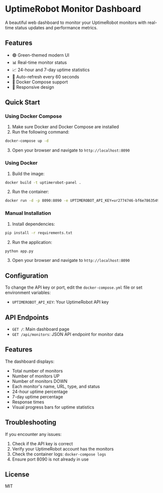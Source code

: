 # UptimeRobot Monitor Dashboard

A beautiful web dashboard to monitor your UptimeRobot monitors with real-time status updates and performance metrics.

## Features

- 🟢 Green-themed modern UI
- 📊 Real-time monitor status
- 📈 24-hour and 7-day uptime statistics
- 🔄 Auto-refresh every 60 seconds
- 🐳 Docker Compose support
- 📱 Responsive design

## Quick Start

### Using Docker Compose

1. Make sure Docker and Docker Compose are installed
2. Run the following command:
```bash
docker-compose up -d
```

3. Open your browser and navigate to `http://localhost:8090`

### Using Docker

1. Build the image:
```bash
docker build -t uptimerobot-panel .
```

2. Run the container:
```bash
docker run -d -p 8090:8090 -e UPTIMEROBOT_API_KEY=ur2774746-bf6e78635497616ec581d61b uptimerobot-panel
```

### Manual Installation

1. Install dependencies:
```bash
pip install -r requirements.txt
```

2. Run the application:
```bash
python app.py
```

3. Open your browser and navigate to `http://localhost:8090`

## Configuration

To change the API key or port, edit the `docker-compose.yml` file or set environment variables:

- `UPTIMEROBOT_API_KEY`: Your UptimeRobot API key

## API Endpoints

- `GET /`: Main dashboard page
- `GET /api/monitors`: JSON API endpoint for monitor data

## Features

The dashboard displays:
- Total number of monitors
- Number of monitors UP
- Number of monitors DOWN
- Each monitor's name, URL, type, and status
- 24-hour uptime percentage
- 7-day uptime percentage
- Response times
- Visual progress bars for uptime statistics

## Troubleshooting

If you encounter any issues:

1. Check if the API key is correct
2. Verify your UptimeRobot account has the monitors
3. Check the container logs: `docker-compose logs`
4. Ensure port 8090 is not already in use

## License

MIT

